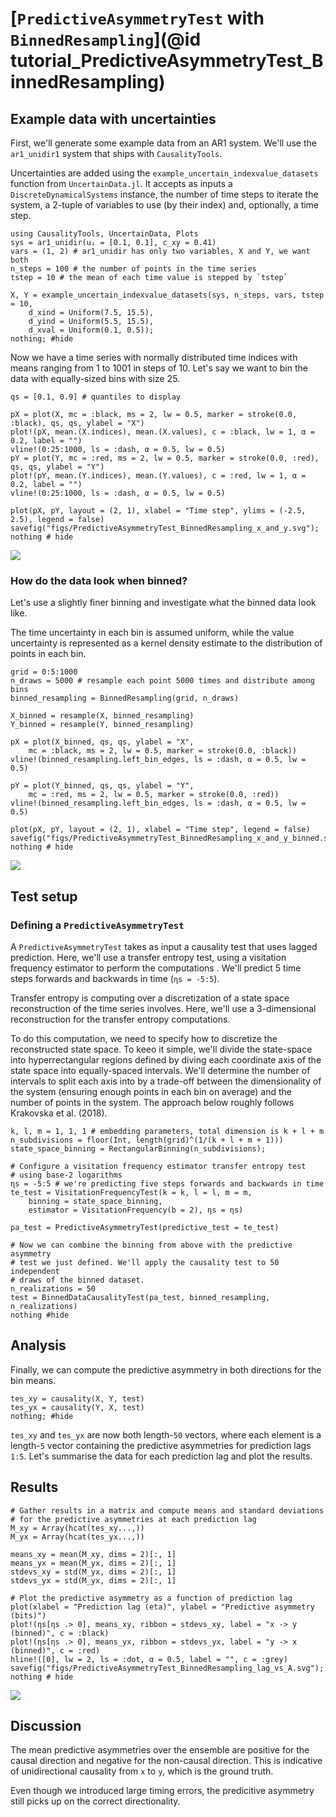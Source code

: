 # [`PredictiveAsymmetryTest` with `BinnedResampling`](@id tutorial_PredictiveAsymmetryTest_BinnedResampling)

## Example data with uncertainties

First, we'll generate some example data from an AR1 system. We'll use the
`ar1_unidir1` system that ships with `CausalityTools`. 

Uncertainties are 
added using the `example_uncertain_indexvalue_datasets` function from 
`UncertainData.jl`. It accepts as inputs a `DiscreteDynamicalSystems` instance,
the number of time steps to iterate the system, a 2-tuple of variables 
to use (by their index) and, optionally, a time step. 

```@example PredictiveAsymmetryTest_BinnedResampling
using CausalityTools, UncertainData, Plots
sys = ar1_unidir(uᵢ = [0.1, 0.1], c_xy = 0.41)
vars = (1, 2) # ar1_unidir has only two variables, X and Y, we want both
n_steps = 100 # the number of points in the time series
tstep = 10 # the mean of each time value is stepped by `tstep`

X, Y = example_uncertain_indexvalue_datasets(sys, n_steps, vars, tstep = 10,
    d_xind = Uniform(7.5, 15.5),
    d_yind = Uniform(5.5, 15.5),
    d_xval = Uniform(0.1, 0.5));
nothing; #hide
```

Now we have a time series with normally distributed time indices with means 
ranging from 1 to 1001 in steps of 10. Let's say we want to bin the data 
with equally-sized bins with size 25.

```@example PredictiveAsymmetryTest_BinnedResampling
qs = [0.1, 0.9] # quantiles to display

pX = plot(X, mc = :black, ms = 2, lw = 0.5, marker = stroke(0.0, :black), qs, qs, ylabel = "X")
plot!(pX, mean.(X.indices), mean.(X.values), c = :black, lw = 1, α = 0.2, label = "")
vline!(0:25:1000, ls = :dash, α = 0.5, lw = 0.5)
pY = plot(Y, mc = :red, ms = 2, lw = 0.5, marker = stroke(0.0, :red), qs, qs, ylabel = "Y")
plot!(pY, mean.(Y.indices), mean.(Y.values), c = :red, lw = 1, α = 0.2, label = "")
vline!(0:25:1000, ls = :dash, α = 0.5, lw = 0.5)

plot(pX, pY, layout = (2, 1), xlabel = "Time step", ylims = (-2.5, 2.5), legend = false)
savefig("figs/PredictiveAsymmetryTest_BinnedResampling_x_and_y.svg"); nothing # hide
```

![](figs/PredictiveAsymmetryTest_BinnedResampling_x_and_y.svg)

### How do the data look when binned?

Let's use a slightly finer binning and investigate what the binned data look like.

The time uncertainty in each bin is assumed uniform, while the value uncertainty 
is represented as a kernel density estimate to the distribution of points in each bin.

```@example PredictiveAsymmetryTest_BinnedResampling
grid = 0:5:1000
n_draws = 5000 # resample each point 5000 times and distribute among bins
binned_resampling = BinnedResampling(grid, n_draws)

X_binned = resample(X, binned_resampling)
Y_binned = resample(Y, binned_resampling)

pX = plot(X_binned, qs, qs, ylabel = "X",
    mc = :black, ms = 2, lw = 0.5, marker = stroke(0.0, :black))
vline!(binned_resampling.left_bin_edges, ls = :dash, α = 0.5, lw = 0.5)

pY = plot(Y_binned, qs, qs, ylabel = "Y",
    mc = :red, ms = 2, lw = 0.5, marker = stroke(0.0, :red))
vline!(binned_resampling.left_bin_edges, ls = :dash, α = 0.5, lw = 0.5)

plot(pX, pY, layout = (2, 1), xlabel = "Time step", legend = false)
savefig("figs/PredictiveAsymmetryTest_BinnedResampling_x_and_y_binned.svg"); nothing # hide
```

![](figs/PredictiveAsymmetryTest_BinnedResampling_x_and_y_binned.svg)

## Test setup

### Defining a `PredictiveAsymmetryTest`

A `PredictiveAsymmetryTest` takes as input a causality test that uses lagged 
prediction. Here, we'll use a transfer entropy test, using a visitation 
frequency estimator to perform the computations . We'll predict 5 time steps 
forwards and backwards in time (`ηs = -5:5`).

Transfer entropy is computing over a discretization of a state space 
reconstruction of the time series involves. Here, we'll use a 
3-dimensional reconstruction for the transfer entropy computations.

To do this computation, we need to specify how to discretize the reconstructed 
state space. To keeo it simple, we'll divide the state-space into hyperrectangular 
regions defined by diving each coordinate axis of the state space into equally-spaced 
intervals. We'll determine the number of intervals to split each axis into by a 
trade-off between the dimensionality of the system (ensuring enough points in each bin
on average) and the number of points in the system. The approach below 
roughly follows Krakovska et al. (2018).

```@example PredictiveAsymmetryTest_BinnedResampling
k, l, m = 1, 1, 1 # embedding parameters, total dimension is k + l + m
n_subdivisions = floor(Int, length(grid)^(1/(k + l + m + 1)))
state_space_binning = RectangularBinning(n_subdivisions);

# Configure a visitation frequency estimator transfer entropy test
# using base-2 logarithms
ηs = -5:5 # we're predicting five steps forwards and backwards in time
te_test = VisitationFrequencyTest(k = k, l = l, m = m,
    binning = state_space_binning,
    estimator = VisitationFrequency(b = 2), ηs = ηs)

pa_test = PredictiveAsymmetryTest(predictive_test = te_test)

# Now we can combine the binning from above with the predictive asymmetry 
# test we just defined. We'll apply the causality test to 50 independent 
# draws of the binned dataset.
n_realizations = 50
test = BinnedDataCausalityTest(pa_test, binned_resampling, n_realizations)
nothing #hide
```

## Analysis 

Finally, we can compute the predictive asymmetry in both directions for the bin means.

```@example PredictiveAsymmetryTest_BinnedResampling
tes_xy = causality(X, Y, test)
tes_yx = causality(Y, X, test)
nothing; #hide
```

`tes_xy` and `tes_yx` are now both length-`50` vectors, where each element is a length-`5` vector containing the predictive asymmetries for prediction lags `1:5`. Let's summarise the data for each prediction lag and plot the results.

## Results

```@example PredictiveAsymmetryTest_BinnedResampling
# Gather results in a matrix and compute means and standard deviations 
# for the predictive asymmetries at each prediction lag
M_xy = Array(hcat(tes_xy...,))
M_yx = Array(hcat(tes_yx...,))

means_xy = mean(M_xy, dims = 2)[:, 1]
means_yx = mean(M_yx, dims = 2)[:, 1]
stdevs_xy = std(M_yx, dims = 2)[:, 1]
stdevs_yx = std(M_yx, dims = 2)[:, 1]

# Plot the predictive asymmetry as a function of prediction lag
plot(xlabel = "Prediction lag (eta)", ylabel = "Predictive asymmetry (bits)")
plot!(ηs[ηs .> 0], means_xy, ribbon = stdevs_xy, label = "x -> y (binned)", c = :black)
plot!(ηs[ηs .> 0], means_yx, ribbon = stdevs_yx, label = "y -> x (binned)", c = :red)
hline!([0], lw = 2, ls = :dot, α = 0.5, label = "", c = :grey)
savefig("figs/PredictiveAsymmetryTest_BinnedResampling_lag_vs_A.svg"); nothing # hide
```

![](figs/PredictiveAsymmetryTest_BinnedResampling_lag_vs_A.svg)

## Discussion

The mean predictive asymmetries over the ensemble are positive for the causal 
direction and negative for the non-causal direction. This is indicative of unidirectional 
causality from `x` to `y`, which is the ground truth. 

Even though we introduced large timing errors, the predicitive asymmetry still picks up on the 
correct directionality.